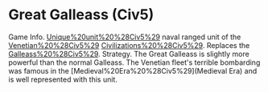 # Great Galleass (Civ5)

Game Info.
[Unique%20unit%20%28Civ5%29](Unique) naval ranged unit of the [Venetian%20%28Civ5%29](Venetian) [Civilizations%20%28Civ5%29](civilization). Replaces the [Galleass%20%28Civ5%29](Galleass).
Strategy.
The Great Galleass is slightly more powerful than the normal Galleass. The Venetian fleet's terrible bombarding was famous in the [Medieval%20Era%20%28Civ5%29](Medieval Era) and is well represented with this unit.